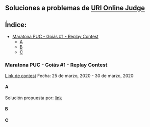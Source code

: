 ## Soluciones a problemas de [URI Online Judge](urionlinejudge.com.br)

## Índice:
  * [Maratona PUC - Goiás #1 - Replay Contest](#maratona-puc---goi-s--1---replay-contest)
    + [A](#a)
    + [B](#b)
    + [C](#c)
    
   
### Maratona PUC - Goiás #1 - Replay Contest  
[Link de contest](https://www.urionlinejudge.com.br/judge/es/contests/view/502)
Fecha: 25 de marzo, 2020 - 30 de marzo, 2020
#### A
Solución propuesta por: [link]()
#### B
#### C
